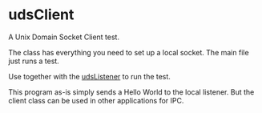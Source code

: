 # udsClient

A Unix Domain Socket Client test.

The class has everything you need to set up a local socket. 
The main file just runs a test.

Use together with the [udsListener](https://github.com/erickveil/udsListener) to run the test.

This program as-is simply sends a Hello World to the local listener.
But the client class can be used in other applications for IPC.

